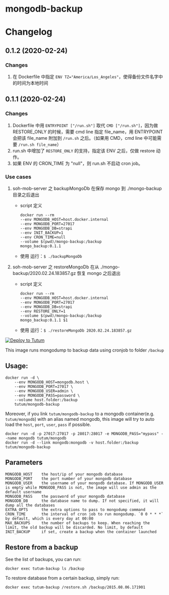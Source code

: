 # mongodb-backup

# Changelog
## 0.1.2 (2020-02-24)
### Changes
1. 在 Dockerfile 中指定 `ENV TZ="America/Los_Angeles"`，使得备份文件名字中的时间为本地时间

## 0.1.1 (2020-02-24)
### Changes
1. Dockerfile 中用 `ENTRYPOINT ["/run.sh"]` 取代 `CMD ["/run.sh"]`，因为做 RESTORE_ONLY 的时候，需要 cmd line 指定 file_name，用 ENTRYPOINT 会把该 file_name 附加到 `/run.sh` 之后。（如果用 CMD，cmd line 中可能需要 `/run.sh file_name`）
2. run.sh 中增加了 `RESTORE_ONLY` 的支持，指定该 ENV 之后，仅做 restore 动作。
3. 如果 ENV 的 CRON_TIME 为 "null"，则 run.sh 不启动 cron job。
### Use cases
1. soh-mob-server 之 backupMongoDb 在保存 mongo 到 ./mongo-backup 目录之后退出
   - script 定义
     ```
     docker run --rm 
     --env MONGODB_HOST=host.docker.internal 
     --env MONGODB_PORT=27017 
     --env MONGODB_DB=strapi 
     --env INIT_BACKUP=1 
     --env CRON_TIME=null 
     --volume $(pwd)/mongo-backup:/backup 
     mongo_backup:0.1.1
     ```
   - 使用
     运行：`$ ./backupMongoDb`

2. soh-mob-server 之 restoreMongoDb 在从 ./mongo-backup/2020.02.24.183857.gz 恢复 mongo 之后退出
   - script 定义
     ```
     docker run --rm 
     --env MONGODB_HOST=host.docker.internal 
     --env MONGODB_PORT=27017 
     --env MONGODB_DB=strapi 
     --env RESTORE_ONLY=1 
     --volume $(pwd)/mongo-backup:/backup 
     mongo_backup:0.1.1 $1
     ```
   - 使用
     运行：`$ ./restoreMongoDb 2020.02.24.183857.gz`



  


[![Deploy to Tutum](https://s.tutum.co/deploy-to-tutum.svg)](https://dashboard.tutum.co/stack/deploy/)

This image runs mongodump to backup data using cronjob to folder `/backup`

## Usage:

    docker run -d \
        --env MONGODB_HOST=mongodb.host \
        --env MONGODB_PORT=27017 \
        --env MONGODB_USER=admin \
        --env MONGODB_PASS=password \
        --volume host.folder:/backup
        tutum/mongodb-backup

Moreover, if you link `tutum/mongodb-backup` to a mongodb container(e.g. `tutum/mongodb`) with an alias named mongodb, this image will try to auto load the `host`, `port`, `user`, `pass` if possible.

    docker run -d -p 27017:27017 -p 28017:28017 -e MONGODB_PASS="mypass" --name mongodb tutum/mongodb
    docker run -d --link mongodb:mongodb -v host.folder:/backup tutum/mongodb-backup

## Parameters

    MONGODB_HOST    the host/ip of your mongodb database
    MONGODB_PORT    the port number of your mongodb database
    MONGODB_USER    the username of your mongodb database. If MONGODB_USER is empty while MONGODB_PASS is not, the image will use admin as the default username
    MONGODB_PASS    the password of your mongodb database
    MONGODB_DB      the database name to dump. If not specified, it will dump all the databases
    EXTRA_OPTS      the extra options to pass to mongodump command
    CRON_TIME       the interval of cron job to run mongodump. `0 0 * * *` by default, which is every day at 00:00
    MAX_BACKUPS     the number of backups to keep. When reaching the limit, the old backup will be discarded. No limit, by default
    INIT_BACKUP     if set, create a backup when the container launched

## Restore from a backup

See the list of backups, you can run:

    docker exec tutum-backup ls /backup

To restore database from a certain backup, simply run:

    docker exec tutum-backup /restore.sh /backup/2015.08.06.171901
